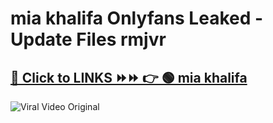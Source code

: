 
 # mia khalifa Onlyfans Leaked - Update Files rmjvr

## <h2><a href="https://clipsfans.com/mia_khalifa&ref=git">🔗 Click to LINKS ⏩⏩ 👉 🟢 mia khalifa </a></h2>

<a href="https://clipsfans.com/mia_khalifa&ref=git" rel="nofollow" data-target="animated-image.originalLink"><img src="https://i.ibb.co.com/xMMVF88/686577567.gif" alt="Viral Video Original" style="max-width: 100%; display: inline-block;" data-target="animated-image.originalImage"></a>

